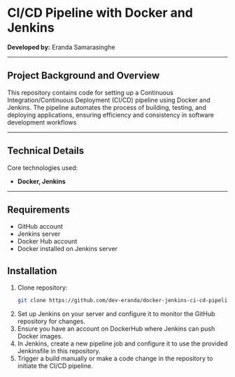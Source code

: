 # CI/CD Pipeline with Docker and Jenkins

**Developed by:** Eranda Samarasinghe
<hr />

## Project Background and Overview
This repository contains code for setting up a Continuous Integration/Continuous Deployment (CI/CD) pipeline using Docker and Jenkins. The pipeline automates the process of building, testing, and deploying applications, ensuring efficiency and consistency in software development workflows
<hr />

## Technical Details
Core technologies used: 

- **Docker, Jenkins**
<hr />

## Requirements
- GitHub account
- Jenkins server
- Docker Hub account
- Docker installed on Jenkins server
  
## Installation
1. Clone repository:
   ```sh
   git clone https://github.com/dev-eranda/docker-jenkins-ci-cd-pipeline.git
   
2. Set up Jenkins on your server and configure it to monitor the GitHub repository for changes.
3. Ensure you have an account on DockerHub where Jenkins can push Docker images. 
4. In Jenkins, create a new pipeline job and configure it to use the provided Jenkinsfile in this repository.
5. Trigger a build manually or make a code change in the repository to initiate the CI/CD pipeline.
   

